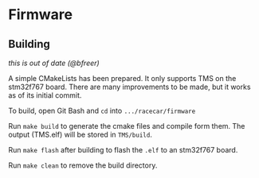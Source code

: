 # Firmware

## Building

_this is out of date (@bfreer)_

A simple CMakeLists has been prepared. It only supports TMS on the stm32f767 board. There are many improvements to be made, but it works as of its initial commit.

To build, open Git Bash and `cd` into `.../racecar/firmware`

Run `make build` to generate the cmake files and compile form them. The output (TMS.elf) will be stored in `TMS/build`.

Run `make flash` after building to flash the `.elf` to an stm32f767 board.

Run `make clean` to remove the build directory.
